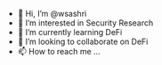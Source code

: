 - 👋 Hi, I’m @wsashri
- 👀 I’m interested in Security Research
- 🌱 I’m currently learning DeFi
- 💞️ I’m looking to collaborate on DeFi
- 📫 How to reach me ...

<!---
wsashri/wsashri is a ✨ special ✨ repository because its `README.md` (this file) appears on your GitHub profile.
You can click the Preview link to take a look at your changes.
--->
